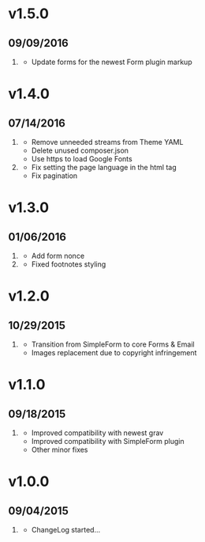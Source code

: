 # v1.5.0
## 09/09/2016

1. [](#improved)
    * Update forms for the newest Form plugin markup

# v1.4.0
## 07/14/2016

1. [](#improved)
    * Remove unneeded streams from Theme YAML
    * Delete unused composer.json
    * Use https to load Google Fonts
1. [](#bugfix)
    * Fix setting the page language in the html tag
    * Fix pagination

# v1.3.0
## 01/06/2016

1. [](#new)
    * Add form nonce
1. [](#bugfix)
	* Fixed footnotes styling

# v1.2.0
## 10/29/2015

1. [](#new)
    * Transition from SimpleForm to core Forms & Email
    * Images replacement due to copyright infringement

# v1.1.0
## 09/18/2015

1. [](#new)
    * Improved compatibility with newest grav
    * Improved compatibility with SimpleForm plugin
    * Other minor fixes

# v1.0.0
## 09/04/2015

1. [](#new)
    * ChangeLog started...
